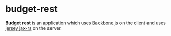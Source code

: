 # budget-rest 

**Budget rest** is an application which uses [Backbone.js](http://backbonejs.org/) on the client and uses [jersey jax-rs](http://jersey.java.net/) on the server. 